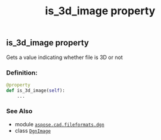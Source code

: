 ﻿---
title: is_3d_image property
second_title: Aspose.CAD for Python via .NET API References
description: 
type: docs
weight: 190
url: /python-net/aspose.cad.fileformats.dgn/dgnimage/is_3d_image/
is_root: false
---

## is_3d_image property


Gets a value indicating whether file is 3D or not
### Definition:
```python
@property
def is_3d_image(self):
    ...
```

### See Also
* module [`aspose.cad.fileformats.dgn`](../../)
* class [`DgnImage`](/cad/python-net/aspose.cad.fileformats.dgn/dgnimage)
